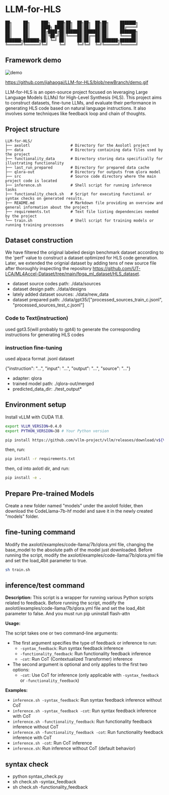 # LLM-for-HLS

```
██╗     ██╗     ███╗   ███╗██╗  ██╗██╗  ██╗██╗     ███████╗
██║     ██║     ████╗ ████║██║  ██║██║  ██║██║     ██╔════╝
██║     ██║     ██╔████╔██║███████║███████║██║     ███████╗
██║     ██║     ██║╚██╔╝██║╚════██║██╔══██║██║     ╚════██║
███████╗███████╗██║ ╚═╝ ██║     ██║██║  ██║███████╗███████║
╚══════╝╚══════╝╚═╝     ╚═╝     ╚═╝╚═╝  ╚═╝╚══════╝╚══════╝
```

## Framework demo
![demo](https://github.com/jiahaogai/LLM-for-HLS/assets/69957934/91a44a61-ee06-40e5-b33c-3fdeb58cab1c)

https://github.com/jiahaogai/LLM-for-HLS/blob/newBranch/demo.gif


LLM-for-HLS is an open-source project focused on leveraging Large Language Models (LLMs) for High-Level Synthesis (HLS). This project aims to construct datasets, fine-tune LLMs, and evaluate their performance in generating HLS code based on natural language instructions. It also involves some techniques like feedback loop and chain of thoughts.

## Project structure
```
LLM-for-HLS/
├── axolotl                  # Directory for the Axolotl project
├── data                     # Directory containing data files used by the project
├── functionality_data       # Directory storing data specifically for illustrating functionality
├── last_run_prepared        # Directory for prepared data cache
├── qlora-out                # Directory for outputs from qlora model
├── src                      # Source code directory where the main project code is located
├── inference.sh             # Shell script for running inference tasks
├── functionality_check.sh   # Script for executing functional or syntax checks on generated results.
├── README.md                # Markdown file providing an overview and general information about the project
├── requirements.txt         # Text file listing dependencies needed by the project
└── train.sh                 # Shell script for training models or running training processes
```

## Dataset construction
We have filtered the original labeled design benchmark dataset according to the 'perf' value to construct a dataset optimized for HLS code generation. Later, we extended the orignial dataset by adding tens of new source file after thoroughly inspecting the repository https://github.com/UT-LCA/ML4Accel-Dataset/tree/main/fpga_ml_dataset/HLS_dataset.
- dataset source codes path: ./data/sources 
- dataset design path: ./data/designs
- lately added dataset sources: ./data/new_data 
- dataset prepared path: ./data/gpt35/["processed_sources_train_c.jsonl", "processed_sources_test_c.jsonl"]


### Code to Text(instruction)
used gpt3.5(will probably to gpt4) to generate the corresponding instructions for generating HLS codes

### instruction fine-tuning
used alpaca format .jsonl dataset

{"instruction": "...", "input": "...", "output": "...", "source": "..."}
- adapter: qlora
- trained model path: ./qlora-out/merged
- predicted_data_dir: ./test_output*

## Environment setup

Install vLLM with CUDA 11.8.

```bash
export VLLM_VERSION=0.4.0
export PYTHON_VERSION=38 # Your Python version
```

```bash
pip install https://github.com/vllm-project/vllm/releases/download/v${VLLM_VERSION}/vllm-${VLLM_VERSION}+cu118-cp${PYTHON_VERSION}-cp${PYTHON_VERSION}-manylinux1_x86_64.whl --extra-index-url https://download.pytorch.org/whl/cu118
```

then, run:

```bash
pip install -r requirements.txt
```

then, cd into axlotl dir, and run:
```bash
pip install -e .
```

## Prepare Pre-trained Models
Create a new folder named "models" under the axolotl folder, then download the CodeLlama-7b-hf model and save it in the newly created "models" folder.

## fine-tuning command
Modify the axolotl/examples/code-llama/7b/qlora.yml file, changing the base_model to the absolute path of the model just downloaded.  Before running the script, modify the axolotl/examples/code-llama/7b/qlora.yml file and set the load_4bit parameter to true.
```bash
sh train.sh
```

## inference/test command
**Description:** This script is a wrapper for running various Python scripts related to feedback. Before running the script, modify the axolotl/examples/code-llama/7b/qlora.yml file and set the load_4bit parameter to false. And you must run pip uninstall flash-attn

**Usage:**

The script takes one or two command-line arguments:

* The first argument specifies the type of feedback or inference to run:
	+ `-syntax_feedback`: Run syntax feedback inference
	+ `-functionality_feedback`: Run functionality feedback inference
	+ `-cot`: Run CoT (Contextualized Transformer) inference
* The second argument is optional and only applies to the first two options:
	+ `-cot`: Use CoT for inference (only applicable with `-syntax_feedback` or `-functionality_feedback`)

**Examples:**

* `inference.sh -syntax_feedback`: Run syntax feedback inference without CoT
* `inference.sh -syntax_feedback -cot`: Run syntax feedback inference with CoT
* `inference.sh -functionality_feedback`: Run functionality feedback inference without CoT
* `inference.sh -functionality_feedback -cot`: Run functionality feedback inference with CoT
* `inference.sh -cot`: Run CoT inference
* `inference.sh`: Run inference without CoT (default behavior)

## syntax check
- python syntax_check.py
- sh check.sh -syntax_feedback
- sh check.sh -functionality_feedback
